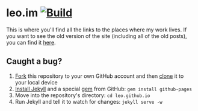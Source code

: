 # leo.im [![Build](https://travis-ci.org/leo/leo.github.io.svg?branch=master)](https://travis-ci.org/leo/leo.github.io)

This is where you'll find all the links to the places where my work lives. If you want to see the old version of the site (including all of the old posts), you can find it [here](https://github.com/leo/leo.github.io/tree/407778d22e4611f873daf2fb2431cf08ef9dffef).

## Caught a bug?

1. [Fork](https://help.github.com/articles/fork-a-repo/) this repository to your own GitHub account and then [clone](https://help.github.com/articles/cloning-a-repository/) it to your local device
2. [Install Jekyll](https://jekyllrb.com/docs/installation/) and a special [gem](http://guides.rubygems.org/what-is-a-gem/) from GitHub: `gem install github-pages`
3. Move into the repository's directory: `cd leo.github.io`
4. Run Jekyll and tell it to watch for changes: `jekyll serve -w`
